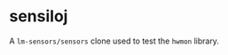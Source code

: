 <!--
 - SPDX-FileCopyrightText: 2021 Camille019
 - SPDX-License-Identifier: GPL-2.0-only
-->

# sensiloj

A `lm-sensors/sensors` clone used to test the `hwmon` library.
